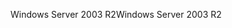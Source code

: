 <span data-ttu-id="414f2-101">Windows Server 2003 R2</span><span class="sxs-lookup"><span data-stu-id="414f2-101">Windows Server 2003 R2</span></span>